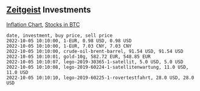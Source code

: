 ## [Zeitgeist](index.html) Investments

[Inflation Chart](https://inflationchart.com),
[Stocks in BTC](https://stonksinbtc.xyz/)

```
date, investment, buy price, sell price
2022-10-05 10:10:00, 1-EUR, 0.98 USD, 0.98 USD
2022-10-05 10:10:00, 1-EUR, 7.03 CNY, 7.03 CNY
2022-10-05 10:10:00, crude-oil-brent-barrel, 91.54 USD, 91.54 USD
2022-10-05 10:10:01, gold-10g, 582.72 EUR, 548.85 EUR
2022-10-05 10:10:07, lego-2019-30365-1-satellit, 5.0 USD, 5.0 USD
2022-10-05 10:10:08, lego-2019-60224-1-satellitenwartung, 11.0 USD, 11.0 USD
2022-10-05 10:10:10, lego-2019-60225-1-rovertestfahrt, 28.0 USD, 28.0 USD
```
